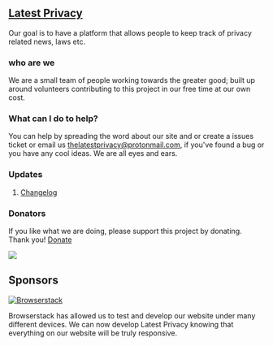 ## [Latest Privacy](https://latestprivacy.com/)
Our goal is to have a platform that allows people to keep track of privacy related news, laws etc.

### who are we
We are a small team of people working towards the greater good; built up around volunteers contributing to this project in our free time at our own cost.

### What can I do to help?
You can help by spreading the word about our site and or create a issues ticket or email us thelatestprivacy@protonmail.com, if you've found a bug or you have any cool ideas. We are all eyes and ears. 

### Updates
1. [Changelog](https://github.com/LatestPrivacy/Website/blob/master/CHANGELOG.md)

### Donators

If you like what we are doing, please support this project by donating. Thank you! [Donate](https://opencollective.com/latestprivacy)

<a href="https://opencollective.com/latestprivacy" target="_blank"><img src="https://opencollective.com/latestprivacy/tiers/donation.svg?avatarHeight=36&width=600"></a>

## Sponsors

[![Browserstack](https://latestprivacy.org/images/browserstack.svg)](http://www.browserstack.com/)

Browserstack has allowed us to test and develop our website under many different devices. We can now develop Latest Privacy knowing that everything on our website will be truly responsive.
